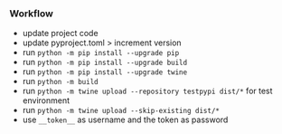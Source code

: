 ### Workflow

- update project code
- update pyproject.toml > increment version
- run ```python -m pip install --upgrade pip```
- run ```python -m pip install --upgrade build```
- run ```python -m pip install --upgrade twine```
- run ```python -m build```
- run ```python -m twine upload --repository testpypi dist/*``` for test environment
- run ```python -m twine upload --skip-existing dist/*```
- use `__token__` as username and the token as password
